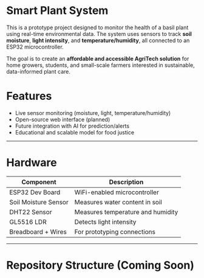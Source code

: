 # Smart Plant System

This is a prototype project designed to monitor the health of a basil plant using real-time environmental data. The system uses sensors to track **soil moisture**, **light intensity**, and **temperature/humidity**, all connected to an ESP32 microcontroller.

The goal is to create an **affordable and accessible AgriTech solution** for home growers, students, and small-scale farmers interested in sustainable, data-informed plant care.


# Features

- Live sensor monitoring (moisture, light, temperature/humidity)
- Open-source web interface (planned)
- Future integration with AI for prediction/alerts
- Educational and scalable model for food justice

---

# Hardware

| Component               | Description                        |
|------------------------|------------------------------------|
| ESP32 Dev Board        | WiFi-enabled microcontroller       |
| Soil Moisture Sensor   | Measures water content in soil     |
| DHT22 Sensor           | Measures temperature and humidity  |
| GL5516 LDR             | Detects light intensity            |
| Breadboard + Wires     | For prototyping connections        |

---

# Repository Structure (Coming Soon)

